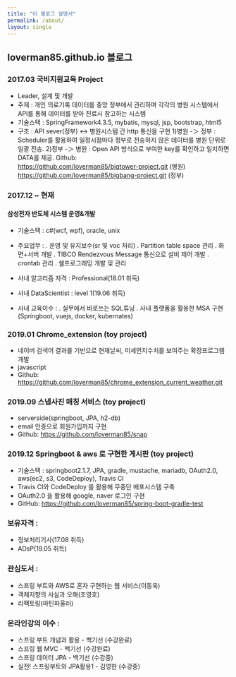 ```yaml
---
title: "이 블로그 설명서"
permalink: /about/
layout: single
---
```


## loverman85.github.io 블로그

### 2017.03 국비지원교육 Project
 - Leader, 설계 및 개발
 - 주제 : 개인 의료기록 데이터를 중앙 정부에서 관리하며 각각의 병원 시스템에서 API를 통해 데이터를 받아 진료시 참고하는 시스템
 - 기술스택 : SpringFramework4.3.5, mybatis, mysql, jsp, bootstrap, html5
 - 구조 : API sever(정부) <-> 병원시스템 간 http 통신을 구현
	1)병원 -＞ 정부 : Scheduler를 활용하여 일정시점마다 정부로 전송하지 않은 데이터를 병원 단위로 일괄 전송.
	2)정부 -＞ 병원 : Open API 방식으로 부여한 key를 확인하고 일치하면 DATA를 제공.
Github:  
<https://github.com/loverman85/bigtower-project.git> (병원)  
<https://github.com/loverman85/bigbang-project.git> (정부)  


### 2017.12 ~ 현재
#### 삼성전자 반도체 시스템 운영&개발
 - 기술스택 : c#(wcf, wpf), oracle, unix
 - 주요업무 : 
	. 운영 및 유지보수(sr 및 voc 처리)
	. Partition table space 관리
	. 화면+서버 개발
	. TIBCO Rendezvous Message 통신으로 설비 제어 개발
	. crontab 관리
	. 쉘프로그래밍 개발 및 관리

 - 사내 알고리즘 자격 : Professional(18.01 취득)
 - 사내 DataScientist : level 1(19.06 취득)
 - 사내 교육이수 :
	. 실무에서 바로쓰는 SQL튜닝
	. 사내 플랫폼을 활용한 MSA 구현(Springboot, vuejs, docker, kubernates)


### 2019.01 Chrome_extension (toy project)
 - 네이버 검색어 결과를 기반으로 현재날씨, 미세먼지수치를 보여주는 확장프로그램 개발
 - javascript
 - Github: https://github.com/loverman85/chrome_extension_current_weather.git


### 2019.09 스냅사진 매칭 서비스 (toy project)
 - serverside(springboot, JPA, h2-db)
 - email 인증으로 회원가입까지 구현
 - Github: https://github.com/loverman85/snap


### 2019.12 Springboot & aws 로 구현한 게시판 (toy project)
 - 기술스택 : springboot2.1.7, JPA, gradle, mustache, mariadb, OAuth2.0, aws(ec2, s3, CodeDeploy), Travis CI
 - Travis CI와 CodeDeploy 를 활용해 무중단 배포시스템 구축
 - OAuth2.0 을 활용해 google, naver 로그인 구현
 - GitHub: https://github.com/loverman85/spring-boot-gradle-test


### 보유자격 :
 - 정보처리기사(17.08 취득)
 - ADsP(19.05 취득)

### 관심도서 :
 - 스프링 부트와 AWS로 혼자 구현하는 웹 서비스(이동욱)
 - 객체지향의 사실과 오해(조영호)
 - 리팩토링(마틴파울러)

### 온라인강의 이수 :
 - 스프링 부트 개념과 활용 - 백기선 (수강완료)
 - 스프링 웹 MVC - 백기선 (수강완료)
 - 스프링 데이터 JPA - 백기선 (수강중)
 - 실전! 스프링부트와 JPA활용1 - 김영한 (수강중)